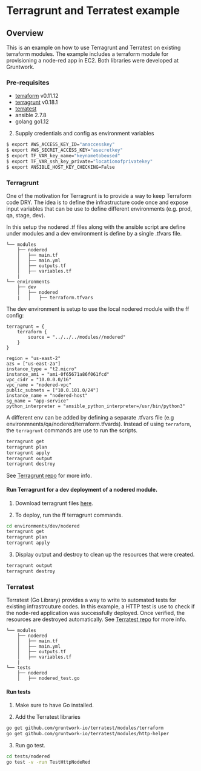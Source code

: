 # Terragrunt and Terratest example

## Overview

This is an example on how to use Terragrunt and Terratest on existing terraform modules. The example includes a terraform module for provisioning a node-red app in EC2.
Both libraries were developed at Gruntwork.

### Pre-requisites
- [terraform][terraform_tool] v0.11.12
- [terragrunt][terragrunt_tool] v0.18.1
- [terratest][terratest_tool]
- ansible 2.7.8
- golang go1.12

2. Supply credentials and config as environment variables
```bash
$ export AWS_ACCESS_KEY_ID="anaccesskey"
$ export AWS_SECRET_ACCESS_KEY="asecretkey"
$ export TF_VAR_key_name="keynametobeused"
$ export TF_VAR_ssh_key_private="locationofprivatekey"
$ export ANSIBLE_HOST_KEY_CHECKING=False
```

### Terragrunt

One of the motivation for Terragrunt is to provide a way to keep Terraform code DRY. The idea is to define the infrastructure code once and expose input variables that can be use to define different environments (e.g. prod, qa, stage, dev).

In this setup the nodered .tf files along with the ansible script are define under modules and a dev environment is define by a single .tfvars file.

```
└── modules
    ├── nodered
    │   ├── main.tf
    │   ├── main.yml
    │   ├── outputs.tf
    │   ├── variables.tf
    |
└── environments
    ├── dev
    │   ├── nodered
    |   │   ├── terraform.tfvars
```

The dev environment is setup to use the local nodered module with the ff config:

```hcl
terragrunt = {
    terraform {
        source = "../../../modules//nodered"
    }
}

region = "us-east-2"
azs = ["us-east-2a"]
instance_type = "t2.micro"
instance_ami = "ami-0f65671a86f061fcd"
vpc_cidr = "10.0.0.0/16"
vpc_name = "nodered-vpc"
public_subnets = ["10.0.101.0/24"]
instance_name = "nodered-host"
sg_name = "app-service"
python_interpreter = "ansible_python_interpreter=/usr/bin/python3"
```

A different env can be added by defining a separate .tfvars file (e.g environmnents/qa/nodered/terraform.tfvards).
Instead of using `terraform`, the `terragrunt` commands are use to run the scripts.

```bash
terragrunt get
terragrunt plan
terragrunt apply
terragrunt output
terragrunt destroy
```

See [Terragrunt repo][terragrunt_tool] for more info.

#### Run Terragrunt for a dev deployment of a nodered module.

1. Download terragrunt files [here][terragrunt_tool].

2. To deploy, run the ff terragrunt commands.
```bash
cd environments/dev/nodered
terragrunt get
terragrunt plan
terragrunt apply
```

3. Display output and destroy to clean up the resources that were created.
```bash
terragrunt output
terragrunt destroy
```

### Terratest

Terratest (Go Library) provides a way to write to automated tests for existing infrastrcuture codes.
In this example, a HTTP test is use to check if the node-red application was successfully deployed. Once verified, the resources are destroyed automatically.
See [Terratest repo][terratest_tool] for more info.

```
└── modules
    ├── nodered
    │   ├── main.tf
    │   ├── main.yml
    │   ├── outputs.tf
    │   ├── variables.tf
    |
└── tests
    ├── nodered
    │   ├── nodered_test.go
```

#### Run tests
1. Make sure to have Go installed.

2. Add the Terratest libraries 
```bash
go get github.com/gruntwork-io/terratest/modules/terraform
go get github.com/gruntwork-io/terratest/modules/http-helper
```

3. Run go test.
```bash
cd tests/nodered
go test -v -run TestHttpNodeRed
```
[terragrunt_tool]:https://github.com/gruntwork-io/terragrunt
[terratest_tool]:https://github.com/gruntwork-io/terratest
[terraform_tool]:https://www.terraform.io/docs/index.html